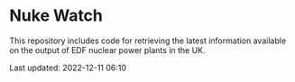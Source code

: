 # Nuke Watch

This repository includes code for retrieving the latest information available on the output of EDF nuclear power plants in the UK.

Last updated: 2022-12-11 06:10